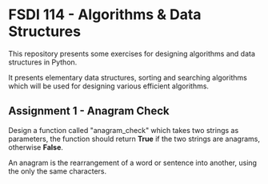 # FSDI 114 - Algorithms & Data Structures

This repository presents some exercises for designing algorithms and data structures in Python.

It presents elementary data structures, sorting and searching algorithms which will be used for designing various efficient algorithms.

## Assignment 1 - Anagram Check

Design a function called "anagram_check" which takes two strings as parameters, the function should return **True** if the two strings are anagrams, otherwise **False**.

An anagram is the rearrangement of a word or sentence into another, using the only the same characters.
